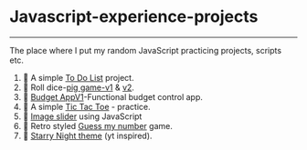 # Javascript-experience-projects

---

The place where I put my random JavaScript practicing projects, scripts etc.

1. 📑 A simple [To Do List][todolist] project.
2. 🎲 Roll dice-[pig game-v1][pigGame] & [v2][pigGame2].
3. 💼 [Budget AppV1][budgetApp]-Functional budget control app.
4. 🔳 A simple [Tic Tac Toe][tictactoe] - practice.
5. 🎴 [Image slider][image_slider] using JavaScript
6. 👀 Retro styled [Guess my number][guess_my_number] game.
7. 🌠 [Starry Night theme][star_night] (yt inspired).

[todolist]: https://codepen.io/akshaych/full/ZEWLKyX
[pigGame]: https://codepen.io/akshaych/full/zYqZJVo
[pigGame2]: https://codepen.io/akshaych/full/qBZrgwJ
[budgetApp]: https://codepen.io/akshaych/full/mdPxdWR
[tictactoe]: https://codepen.io/akshaych/full/yLORPKJ
[image_slider]: https://codepen.io/akshaych/full/RwaqJNW
[guess_my_number]: https://codepen.io/akshaych/full/vYKjzwo
[star_night]: https://codepen.io/akshaych/full/dyXqoEB
